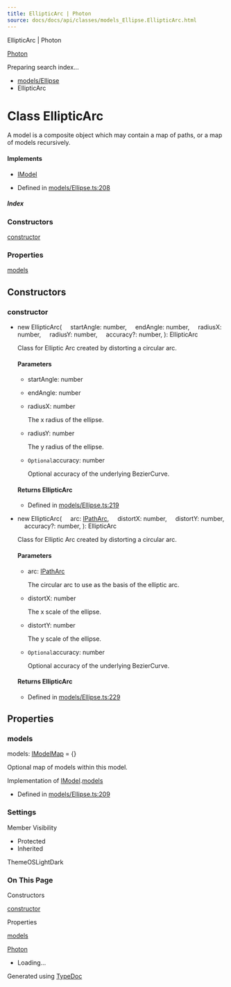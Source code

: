 ```yaml
---
title: EllipticArc | Photon
source: docs/docs/api/classes/models_Ellipse.EllipticArc.html
---
```


EllipticArc | Photon

[Photon](../index.md)




Preparing search index...

* [models/Ellipse](../modules/models_Ellipse.md)
* EllipticArc

# Class EllipticArc

A model is a composite object which may contain a map of paths, or a map of models recursively.

#### Implements

* [IModel](../interfaces/core_schema.IModel.md)

* Defined in [models/Ellipse.ts:208](https://github.com/mwhite454/photon/blob/main/packages/photon/src/models/Ellipse.ts#L208)

##### Index

### Constructors

[constructor](#constructor)

### Properties

[models](#models)

## Constructors

### constructor

* new EllipticArc(
      startAngle: number,
      endAngle: number,
      radiusX: number,
      radiusY: number,
      accuracy?: number,
  ): EllipticArc

  Class for Elliptic Arc created by distorting a circular arc.

  #### Parameters

  + startAngle: number
  + endAngle: number
  + radiusX: number

    The x radius of the ellipse.
  + radiusY: number

    The y radius of the ellipse.
  + `Optional`accuracy: number

    Optional accuracy of the underlying BezierCurve.

  #### Returns EllipticArc

  + Defined in [models/Ellipse.ts:219](https://github.com/mwhite454/photon/blob/main/packages/photon/src/models/Ellipse.ts#L219)
* new EllipticArc(
      arc: [IPathArc](../interfaces/core_schema.IPathArc.md),
      distortX: number,
      distortY: number,
      accuracy?: number,
  ): EllipticArc

  Class for Elliptic Arc created by distorting a circular arc.

  #### Parameters

  + arc: [IPathArc](../interfaces/core_schema.IPathArc.md)

    The circular arc to use as the basis of the elliptic arc.
  + distortX: number

    The x scale of the ellipse.
  + distortY: number

    The y scale of the ellipse.
  + `Optional`accuracy: number

    Optional accuracy of the underlying BezierCurve.

  #### Returns EllipticArc

  + Defined in [models/Ellipse.ts:229](https://github.com/mwhite454/photon/blob/main/packages/photon/src/models/Ellipse.ts#L229)

## Properties

### models

models: [IModelMap](../interfaces/core_schema.IModelMap.md) = {}

Optional map of models within this model.

Implementation of [IModel](../interfaces/core_schema.IModel.md).[models](../interfaces/core_schema.IModel.md#models)

* Defined in [models/Ellipse.ts:209](https://github.com/mwhite454/photon/blob/main/packages/photon/src/models/Ellipse.ts#L209)

### Settings

Member Visibility

* Protected
* Inherited

ThemeOSLightDark

### On This Page

Constructors

[constructor](#constructor)

Properties

[models](#models)

[Photon](../index.md)

* Loading...

Generated using [TypeDoc](https://typedoc.org/)
